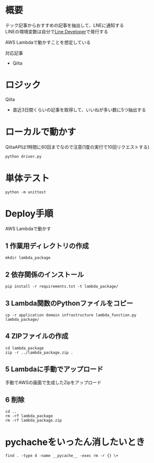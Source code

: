# 概要
テック記事からおすすめの記事を抽出して、LNEに通知する  
LINEの環境変数は自分で[Line Developer](https://developers.line.biz/ja/)で発行する

AWS Lambdaで動かすことを想定している

対応記事
* Qiita

# ロジック
Qiita
* 直近3日間くらいの記事を取得して、いいねが多い数に5つ抽出する

# ローカルで動かす
QiitaAPIは1時間に60回までなので注意(1度の実行で10回リクエストする)
```sh
python driver.py
```

# 単体テスト
```
python -m unittest
```

# Deploy手順
AWS Lambdaで動かす

## 1 作業用ディレクトリの作成
```
mkdir lambda_package
```

## 2 依存関係のインストール
```
pip install -r requirements.txt -t lambda_package/
```

## 3 Lambda関数のPythonファイルをコピー
```
cp -r application domain infrastructure lambda_function.py lambda_package/
```

## 4 ZIPファイルの作成
```
cd lambda_package
zip -r ../lambda_package.zip .
```

## 5 Lambdaに手動でアップロード
手動でAWSの画面で生成したZipをアップロード

## 6 削除
```
cd ..
rm -rf lambda_package
rm -rf lambda_package.zip
```

# pychacheをいったん消したいとき
```
find . -type d -name __pycache__ -exec rm -r {} \+
```